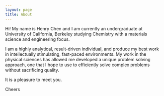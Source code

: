 ```yaml
---
layout: page
title: About
---
```


Hi! My name is Henry Chen and I am currently an undergraduate at University of California, Berkeley studying Chemistry with a materials science and engineering focus. 

I am a highly analytical, result-driven individual, and produce my best work in intellectually stimulating, fast-paced environments. My work in the physical sciences has allowed me developed a unique problem solving approach, one that I hope to use to efficiently solve complex problems without sacrificing quality.

It is a pleasure to meet you.

Cheers